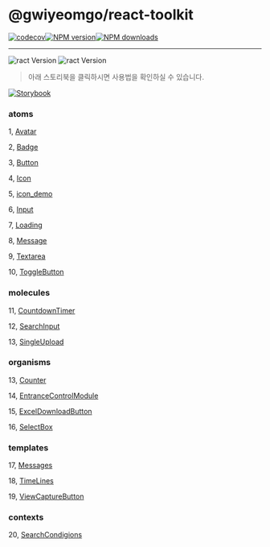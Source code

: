 # @gwiyeomgo/react-toolkit

[![codecov][codecov-image]][codecov-url][![NPM version][npm-image]][npm-url][![NPM downloads][download-image]][download-url]

---

![ract Version](https://img.shields.io/badge/Node.js-18.16.0-blue?logo=Node.js&logoColor=339933)
![ract Version](https://img.shields.io/badge/React-18.2.0-blue?logo=react&logoColor=61DAFB)

[npm-image]: http://img.shields.io/npm/v/@gwiyeomgo/react-toolkit?style=flat-square
[npm-url]: http://npmjs.org/package/@gwiyeomgo/react-toolkit
[codecov-image]: https://img.shields.io/codecov/c/github/gwiyeomgo/react-toolkit/main.svg?style=flat-square
[codecov-url]: https://codecov.io/gh/gwiyeomgo/react-toolkit/branch/main
[download-image]: https://img.shields.io/npm/dm/@gwiyeomgo/react-toolkit?style=flat-square
[download-url]: https://www.npmjs.com/package/@gwiyeomgo/react-toolkit

> 아래 스토리북을 클릭하시면 사용법을 확인하실 수 있습니다.

[![Storybook](https://img.shields.io/badge/Storybook-FF4785?style=flat-square&logo=Storybook&logoColor=white)](https://gwiyeomgo.github.io/react-toolkit)

### atoms

1, [Avatar](https://gwiyeomgo.github.io/react-toolkit/?path=/docs/1-atoms-avatar--docs)

2, [Badge](https://gwiyeomgo.github.io/react-toolkit/?path=/docs/1-atoms-badge--docs)

3, [Button](https://gwiyeomgo.github.io/react-toolkit/?path=/docs/1-atoms-button--docs)

4, [Icon](https://gwiyeomgo.github.io/react-toolkit/?path=/docs/1-atoms-icon--docs)

5, [icon_demo](https://gwiyeomgo.github.io/react-toolkit/?path=/docs/1-atoms-avatar--docs)

6, [Input](https://gwiyeomgo.github.io/react-toolkit/?path=/docs/1-atoms-input--docs)

7, [Loading](https://gwiyeomgo.github.io/react-toolkit/?path=/docs/1-atoms-loading--docs)

8, [Message](https://gwiyeomgo.github.io/react-toolkit/?path=/docs/1-atoms-message--docs)

9, [Textarea](https://gwiyeomgo.github.io/react-toolkit/?path=/docs/1-atoms-textarea--docs)

10, [ToggleButton](https://gwiyeomgo.github.io/react-toolkit/?path=/docs/1-atoms-togglebutton--docs)

### molecules

11, [CountdownTimer](https://gwiyeomgo.github.io/react-toolkit/?path=/docs/2-molecules-countdowntimer--docs)

12, [SearchInput](https://gwiyeomgo.github.io/react-toolkit/?path=/docs/2-molecules-searchinput--docs)

13, [SingleUpload](https://gwiyeomgo.github.io/react-toolkit/?path=/docs/2-molecules-singleupload--docs)

### organisms

13, [Counter](https://gwiyeomgo.github.io/react-toolkit/?path=/docs/3-organisms-counter--docs)

14, [EntranceControlModule](https://gwiyeomgo.github.io/react-toolkit/?path=/docs/3-organisms-entrancecontrolmodule--docs)

15, [ExcelDownloadButton](https://gwiyeomgo.github.io/react-toolkit/?path=/docs/3-organisms-exceldownloadbutton--docs)

16, [SelectBox](https://gwiyeomgo.github.io/react-toolkit/?path=/docs/3-organisms-selectbox--docs)

### templates

17, [Messages](https://gwiyeomgo.github.io/react-toolkit/?path=/docs/4-templates-messages--docs)

18, [TimeLines](https://gwiyeomgo.github.io/react-toolkit/?path=/docs/4-templates-timelines--docs)

19, [ViewCaptureButton](https://gwiyeomgo.github.io/react-toolkit/?path=/docs/4-templates-viewcapturebutton--docs)

### contexts

20, [SearchCondigions](https://gwiyeomgo.github.io/react-toolkit/?path=/docs/contexts-searchcondigions--docs)
